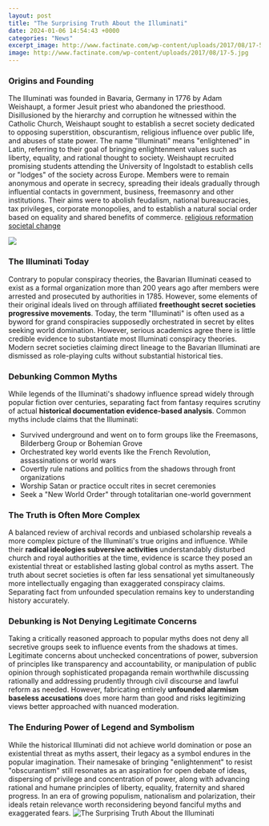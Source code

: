 ```yaml
---
layout: post
title: "The Surprising Truth About the Illuminati"
date: 2024-01-06 14:54:43 +0000
categories: "News"
excerpt_image: http://www.factinate.com/wp-content/uploads/2017/08/17-5.jpg
image: http://www.factinate.com/wp-content/uploads/2017/08/17-5.jpg
---
```


### Origins and Founding
The Illuminati was founded in Bavaria, Germany in 1776 by Adam Weishaupt, a former Jesuit priest who abandoned the priesthood. Disillusioned by the hierarchy and corruption he witnessed within the Catholic Church, Weishaupt sought to establish a secret society dedicated to opposing superstition, obscurantism, religious influence over public life, and abuses of state power. The name "Illuminati" means "enlightened" in Latin, referring to their goal of bringing enlightenment values such as liberty, equality, and rational thought to society. 
Weishaupt recruited promising students attending the University of Ingolstadt to establish cells or "lodges" of the society across Europe.  Members were to remain anonymous and operate in secrecy, spreading their ideals gradually through influential contacts in government, business, freemasonry and other institutions. Their aims were to abolish feudalism, national bureaucracies, tax privileges, corporate monopolies, and to establish a natural social order based on equality and shared benefits of commerce. [religious reformation societal change](https://store.fi.io.vn/womens-cute-cat-gift-for-men-women-girls-boys-feline-kitten-lovers-v-neck-t-shirt/men&)

![](http://www.factinate.com/wp-content/uploads/2017/08/16-4.jpg)
### The Illuminati Today
Contrary to popular conspiracy theories, the Bavarian Illuminati ceased to exist as a formal organization more than 200 years ago after members were arrested and prosecuted by authorities in 1785. However, some elements of their original ideals lived on through affiliated **freethought secret societies progressive movements**. 
Today, the term "Illuminati" is often used as a byword for grand conspiracies supposedly orchestrated in secret by elites seeking world domination. However, serious academics agree there is little credible evidence to substantiate most Illuminati conspiracy theories. Modern secret societies claiming direct lineage to the Bavarian Illuminati are dismissed as role-playing cults without substantial historical ties. 
### Debunking Common Myths
While legends of the Illuminati's shadowy influence spread widely through popular fiction over centuries, separating fact from fantasy requires scrutiny of actual **historical documentation evidence-based analysis**. Common myths include claims that the Illuminati:
- Survived underground and went on to form groups like the Freemasons, Bilderberg Group or Bohemian Grove
- Orchestrated key world events like the French Revolution, assassinations or world wars 
- Covertly rule nations and politics from the shadows through front organizations
- Worship Satan or practice occult rites in secret ceremonies
- Seek a "New World Order" through totalitarian one-world government
### The Truth is Often More Complex
A balanced review of archival records and unbiased scholarship reveals a more complex picture of the Illuminati's true origins and influence. While their **radical ideologies subversive activities** understandably disturbed church and royal authorities at the time, evidence is scarce they posed an existential threat or established lasting global control as myths assert. The truth about secret societies is often far less sensational yet simultaneously more intellectually engaging than exaggerated conspiracy claims. Separating fact from unfounded speculation remains key to understanding history accurately.
### Debunking is Not Denying Legitimate Concerns
Taking a critically reasoned approach to popular myths does not deny all secretive groups seek to influence events from the shadows at times. Legitimate concerns about unchecked concentrations of power, subversion of principles like transparency and accountability, or manipulation of public opinion through sophisticated propaganda remain worthwhile discussing rationally and addressing prudently through civil discourse and lawful reform as needed. However, fabricating entirely **unfounded alarmism baseless accusations** does more harm than good and risks legitimizing views better approached with nuanced moderation.
### The Enduring Power of Legend and Symbolism  
While the historical Illuminati did not achieve world domination or pose an existential threat as myths assert, their legacy as a symbol endures in the popular imagination. Their namesake of bringing "enlightenment" to resist "obscurantism" still resonates as an aspiration for open debate of ideas, dispersing of privilege and concentration of power, along with advancing rational and humane principles of liberty, equality, fraternity and shared progress. In an era of growing populism, nationalism and polarization, their ideals retain relevance worth reconsidering beyond fanciful myths and exaggerated fears.
![The Surprising Truth About the Illuminati](http://www.factinate.com/wp-content/uploads/2017/08/17-5.jpg)